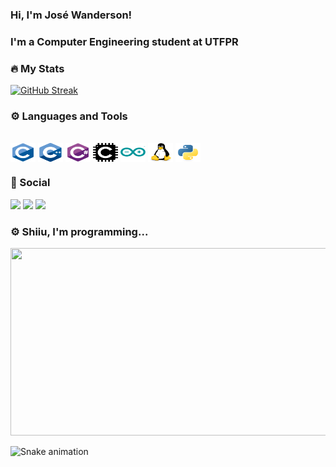 ### Hi, I'm José Wanderson!
### I'm a Computer Engineering student at UTFPR
<div align="left">

### 🔥 My Stats
<div align="left">

  [![GitHub Streak](http://github-readme-streak-stats.herokuapp.com?user=joswan2567&theme=github-dark-blue)](https://git.io/streak-stats)

</div>
<!-- <div align="left">
  
  [![Top Langs](https://github-readme-stats.vercel.app/api/top-langs/?username=joswan2567&layout=compact&theme=vision-friendly-dark)](https://github.com/anuraghazra/github-readme-stats)

</div> -->

### ⚙️ Languages and Tools
<div align="left" style="display: inline_block"><br>
  <img align="center" alt="Joswan-C" height="30" width="40" src="https://raw.githubusercontent.com/devicons/devicon/master/icons/c/c-original.svg">
  <img align="center" alt="Joswan-C++" height="30" width="40" src="https://raw.githubusercontent.com/devicons/devicon/master/icons/cplusplus/cplusplus-original.svg">
  <img align="center" alt="Joswan-C#" height="30" width="40" src="https://raw.githubusercontent.com/devicons/devicon/master/icons/csharp/csharp-original.svg">
  <img align="center" alt="Joswan-EmbeddedC" height="30" width="40" src="https://raw.githubusercontent.com/devicons/devicon/master/icons/embeddedc/embeddedc-plain.svg">
  <img align="center" alt="Joswan-Arduino" height="30" width="40" src="https://raw.githubusercontent.com/devicons/devicon/master/icons/arduino/arduino-original.svg"> 
  <img align="center" alt="Joswan-Linux" height="30" width="40" src="https://raw.githubusercontent.com/devicons/devicon/master/icons/linux/linux-original.svg">
  <img align="center" alt="Joswan-Python" height="30" width="40" src="https://raw.githubusercontent.com/devicons/devicon/master/icons/python/python-original.svg">
<div>
  
### 🔗 Social
  
 <a href="https://discord.com/channels/@me/809764458963533854" target="_blank"><img src="https://img.shields.io/badge/Discord-7289DA?style=for-the-badge&logo=discord&logoColor=white" target="_blank"></a>
  <a href = "mailto:wandersonjose75@gmail.com"><img src="https://img.shields.io/badge/-Gmail-%23333?style=for-the-badge&logo=gmail&logoColor=white" target="_blank"></a>
  <a href="https://www.linkedin.com/in/jose-wanderson-silva-dos-santos-39908a169" target="_blank"><img src="https://img.shields.io/badge/-LinkedIn-%230077B5?style=for-the-badge&logo=linkedin&logoColor=white" target="_blank"></a>
<div align="left">
  
 ### ⚙️ Shiiu, I'm programming...
  
<img src="https://media.giphy.com/media/dWesBcTLavkZuG35MI/giphy.gif" width="600" height="300"/>

 </div>

![Snake animation](https://github.com/joswan2567/joswan2567/blob/output/github-contribution-grid-snake.svg)
 
</div>
